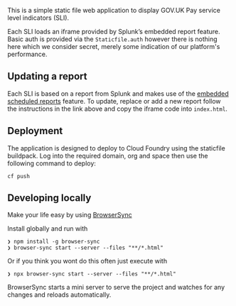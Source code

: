 This is a simple static file web application to display GOV.UK Pay service level
indicators (SLI).

Each SLI loads an iframe provided by Splunk’s embedded report feature. Basic auth
is provided via the `Staticfile.auth` however there is nothing here which we
consider secret, merely some indication of our platform's performance.

## Updating a report

Each SLI is based on a report from Splunk and makes use of the [embedded scheduled
reports](https://docs.splunk.com/Documentation/Splunk/latest/Report/Embedscheduledreports)
feature. To update, replace or add a new report follow the instructions in the
link above and copy the iframe code into `index.html`.


## Deployment

The application is designed to deploy to Cloud Foundry using the staticfile
buildpack. Log into the required domain, org and space then use the following
command to deploy:

```
cf push
```

## Developing locally

Make your life easy by using [BrowserSync](https://www.browsersync.io/)

Install globally and run with

```
❯ npm install -g browser-sync
❯ browser-sync start --server --files "**/*.html"
```

Or if you think you wont do this often just execute with

```
❯ npx browser-sync start --server --files "**/*.html"
```

BrowserSync starts a mini server to serve the project and watches for any changes and reloads automatically.
